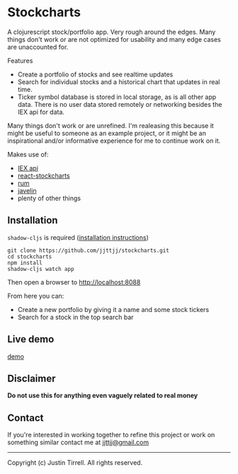 # Stockcharts
A clojurescript stock/portfolio app. Very rough around the edges. Many things don't work or are not optimized for usability and many edge cases are unaccounted for.

Features

- Create a portfolio of stocks and see realtime updates
- Search for individual stocks and a historical chart that updates in real time.
- Ticker symbol database is stored in local storage, as is all other app data. There is no user data stored remotely or networking besides the IEX api for data.

Many things don't work or are unrefined. I'm realeasing this because it might be useful to someone as an example project, or it might be an inspirational and/or informative experience for me to continue work on it.

Makes use of:

* [IEX api](https://iextrading.com/developer/docs/)
* [react-stockcharts](https://github.com/rrag/react-stockcharts)
* [rum](https://github.com/tonsky/rum)
* [javelin](https://github.com/hoplon/javelin)
* plenty of other things

## Installation

`shadow-cljs` is required ([installation instructions](https://shadow-cljs.github.io/docs/UsersGuide.html#_installation))

```
git clone https://github.com/jjttjj/stockcharts.git
cd stockcharts
npm install
shadow-cljs watch app
```

Then open a browser to [http://localhost:8088](http://localhost:8088)

From here you can:

* Create a new portfolio by giving it a name and some stock tickers
* Search for a stock in the top search bar

## Live demo

[demo](http://d17robp6wow315.cloudfront.net/)

## Disclaimer

**Do not use this for anything even vaguely related to real money**

## Contact

If you're interested in working together to refine this project or work on something similar contact me at jjttjj@gmail.com

---
Copyright (c) Justin Tirrell. All rights reserved.